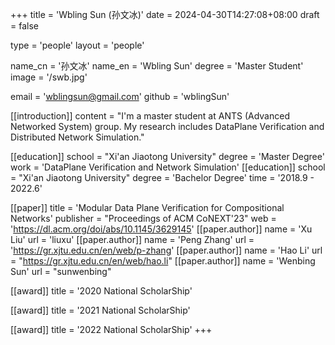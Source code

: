 +++
title = 'Wbling Sun (孙文冰)'
date = 2024-04-30T14:27:08+08:00
draft = false

type = 'people'
layout = 'people'

name_cn = '孙文冰'
name_en = 'Wbling Sun'
degree = 'Master Student'
image = '/swb.jpg'

email = 'wblingsun@gmail.com'
github = 'wblingSun'

[[introduction]] 
    content = "I'm a master student at ANTS (Advanced Networked System) group. My research includes DataPlane Verification and Distributed Network Simulation."

[[education]]
    school = "Xi'an Jiaotong University"
    degree = 'Master Degree'
    work = 'DataPlane Verification and Network Simulation'
[[education]] 
    school = "Xi'an Jiaotong University"
    degree = 'Bachelor Degree'
    time = '2018.9 - 2022.6'

[[paper]]
    title = 'Modular Data Plane Verification for Compositional Networks'
    publisher = "Proceedings of ACM CoNEXT'23"
    web = 'https://dl.acm.org/doi/abs/10.1145/3629145'
    [[paper.author]]
        name = 'Xu Liu'
        url = 'liuxu'
    [[paper.author]]
        name = 'Peng Zhang'
        url = 'https://gr.xjtu.edu.cn/en/web/p-zhang'
    [[paper.author]]
        name = 'Hao Li'
        url = "https://gr.xjtu.edu.cn/en/web/hao.li"
    [[paper.author]]
        name = 'Wenbing Sun'
        url = "sunwenbing"

[[award]]
    title = '2020 National ScholarShip'

[[award]]
    title = '2021 National ScholarShip'

[[award]]
    title = '2022 National ScholarShip'
+++

